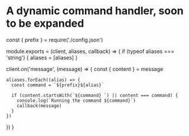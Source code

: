 # A dynamic command handler, soon to be expanded


const { prefix } = require('./config.json')

module.exports = (client, aliases, callback) => {
  if (typeof aliases === 'string') {
    aliases = [aliases]
  }

  client.on('message', (message) => {
    const { content } = message

    aliases.forEach((alias) => {
      const command = `${prefix}${alias}`

      if (content.startsWith(`${command} `) || content === command) {
        console.log(`Running the command ${command}`)
        callback(message)
      }
    })
  })
}
